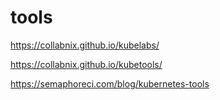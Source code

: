 # tools

https://collabnix.github.io/kubelabs/

https://collabnix.github.io/kubetools/

https://semaphoreci.com/blog/kubernetes-tools
